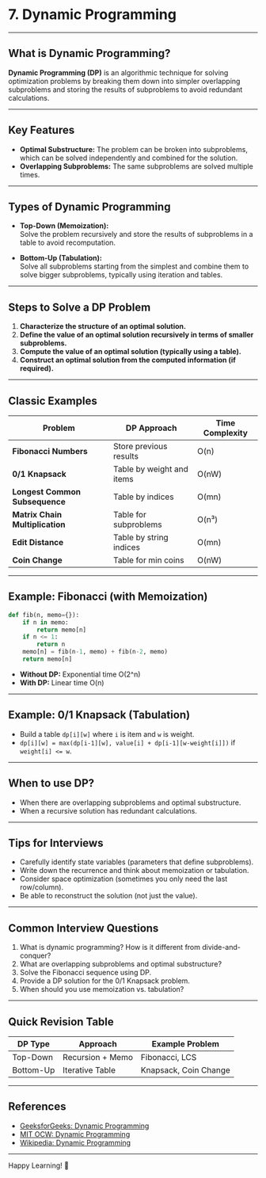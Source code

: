 # 7. Dynamic Programming

---

## What is Dynamic Programming?

**Dynamic Programming (DP)** is an algorithmic technique for solving optimization problems by breaking them down into simpler overlapping subproblems and storing the results of subproblems to avoid redundant calculations.

---

## Key Features

- **Optimal Substructure:** The problem can be broken into subproblems, which can be solved independently and combined for the solution.
- **Overlapping Subproblems:** The same subproblems are solved multiple times.

---

## Types of Dynamic Programming

- **Top-Down (Memoization):**  
  Solve the problem recursively and store the results of subproblems in a table to avoid recomputation.

- **Bottom-Up (Tabulation):**  
  Solve all subproblems starting from the simplest and combine them to solve bigger subproblems, typically using iteration and tables.

---

## Steps to Solve a DP Problem

1. **Characterize the structure of an optimal solution.**
2. **Define the value of an optimal solution recursively in terms of smaller subproblems.**
3. **Compute the value of an optimal solution (typically using a table).**
4. **Construct an optimal solution from the computed information (if required).**

---

## Classic Examples

| Problem                       | DP Approach                  | Time Complexity |
|-------------------------------|------------------------------|----------------|
| **Fibonacci Numbers**         | Store previous results       | O(n)           |
| **0/1 Knapsack**              | Table by weight and items    | O(nW)          |
| **Longest Common Subsequence**| Table by indices             | O(mn)          |
| **Matrix Chain Multiplication**| Table for subproblems        | O(n³)          |
| **Edit Distance**             | Table by string indices      | O(mn)          |
| **Coin Change**               | Table for min coins          | O(nW)          |

---

## Example: Fibonacci (with Memoization)

```python
def fib(n, memo={}):
    if n in memo:
        return memo[n]
    if n <= 1:
        return n
    memo[n] = fib(n-1, memo) + fib(n-2, memo)
    return memo[n]
```
- **Without DP:** Exponential time O(2^n)
- **With DP:** Linear time O(n)

---

## Example: 0/1 Knapsack (Tabulation)

- Build a table `dp[i][w]` where `i` is item and `w` is weight.
- `dp[i][w] = max(dp[i-1][w], value[i] + dp[i-1][w-weight[i]])` if `weight[i] <= w`.

---

## When to use DP?

- When there are overlapping subproblems and optimal substructure.
- When a recursive solution has redundant calculations.

---

## Tips for Interviews

- Carefully identify state variables (parameters that define subproblems).
- Write down the recurrence and think about memoization or tabulation.
- Consider space optimization (sometimes you only need the last row/column).
- Be able to reconstruct the solution (not just the value).

---

## Common Interview Questions

1. What is dynamic programming? How is it different from divide-and-conquer?
2. What are overlapping subproblems and optimal substructure?
3. Solve the Fibonacci sequence using DP.
4. Provide a DP solution for the 0/1 Knapsack problem.
5. When should you use memoization vs. tabulation?

---

## Quick Revision Table

| DP Type     | Approach          | Example Problem          |
|-------------|-------------------|-------------------------|
| Top-Down    | Recursion + Memo  | Fibonacci, LCS          |
| Bottom-Up   | Iterative Table   | Knapsack, Coin Change   |

---

## References

- [GeeksforGeeks: Dynamic Programming](https://www.geeksforgeeks.org/dynamic-programming/)
- [MIT OCW: Dynamic Programming](https://ocw.mit.edu/courses/6-006-introduction-to-algorithms-fall-2011/resources/lecture-16-dynamic-programming-i/)
- [Wikipedia: Dynamic Programming](https://en.wikipedia.org/wiki/Dynamic_programming)

---

Happy Learning! 🚀

